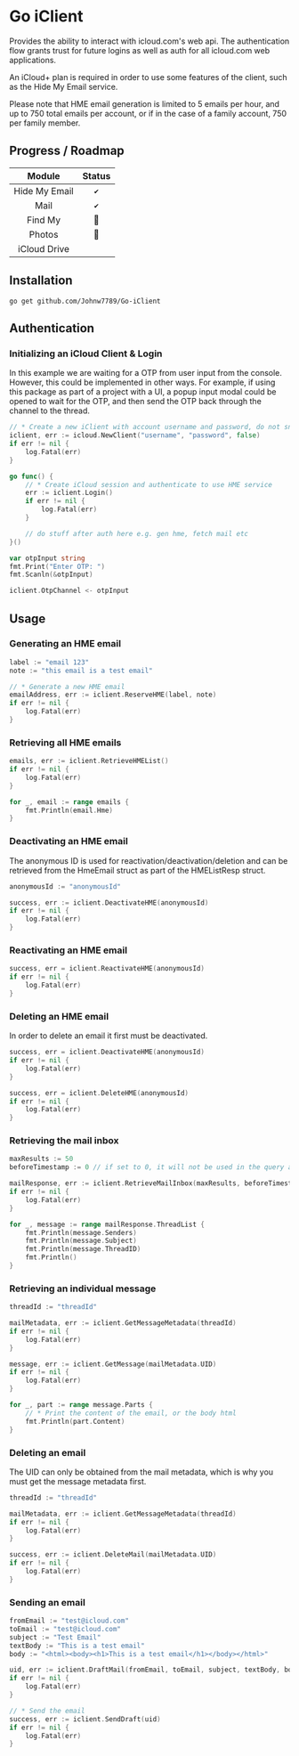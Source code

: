 # Go iClient
Provides the ability to interact with icloud.com's web api. The authentication flow grants trust for future logins as well as auth for all icloud.com web applications.

An iCloud+ plan is required in order to use some features of the client, such as the Hide My Email service.

Please note that HME email generation is limited to 5 emails per hour, and up to 750 total emails per account, or if in the case of a family account, 750 per family member. 

## Progress / Roadmap

| **Module** | **Status** |
|:---:|:---:|
| Hide My Email |`✔`|
| Mail |`✔`|
| Find My |:hammer:| 
| Photos |:hammer:|
| iCloud Drive ||

## Installation
``go get github.com/Johnw7789/Go-iClient``

## Authentication

### Initializing an iCloud Client & Login
In this example we are waiting for a OTP from user input from the console. However, this could be implemented in other ways. For example, if using this package as part of a project with a UI, a popup input modal could be opened to wait for the OTP, and then send the OTP back through the channel to the thread. 
```Go
// * Create a new iClient with account username and password, do not sniff with local proxy
iclient, err := icloud.NewClient("username", "password", false)
if err != nil {
	log.Fatal(err)
}

go func() {
	// * Create iCloud session and authenticate to use HME service
	err := iclient.Login()
	if err != nil {
		log.Fatal(err)
	}

	// do stuff after auth here e.g. gen hme, fetch mail etc
}()

var otpInput string
fmt.Print("Enter OTP: ")
fmt.Scanln(&otpInput)

iclient.OtpChannel <- otpInput
```
## Usage

### Generating an HME email
```Go
label := "email 123"
note := "this email is a test email"

// * Generate a new HME email
emailAddress, err := iclient.ReserveHME(label, note)
if err != nil {
	log.Fatal(err)
}
```

### Retrieving all HME emails
```Go
emails, err := iclient.RetrieveHMEList()
if err != nil {
	log.Fatal(err)
}

for _, email := range emails {
	fmt.Println(email.Hme)
}
```

### Deactivating an HME email
The anonymous ID is used for reactivation/deactivation/deletion and can be retrieved from the HmeEmail struct as part of the HMEListResp struct.
```Go
anonymousId := "anonymousId"

success, err := iclient.DeactivateHME(anonymousId)
if err != nil {
	log.Fatal(err)
}
```

### Reactivating an HME email
```Go
success, err = iclient.ReactivateHME(anonymousId)
if err != nil {
	log.Fatal(err)
}
```

### Deleting an HME email
In order to delete an email it first must be deactivated. 
```Go
success, err = iclient.DeactivateHME(anonymousId)
if err != nil {
	log.Fatal(err)
}

success, err = iclient.DeleteHME(anonymousId)
if err != nil {
	log.Fatal(err)
}
```

### Retrieving the mail inbox
```Go
maxResults := 50
beforeTimestamp := 0 // if set to 0, it will not be used in the query and instead set as a blank string

mailResponse, err := iclient.RetrieveMailInbox(maxResults, beforeTimestamp)
if err != nil {
	log.Fatal(err)
}

for _, message := range mailResponse.ThreadList {
	fmt.Println(message.Senders)
	fmt.Println(message.Subject)
	fmt.Println(message.ThreadID)
	fmt.Println()
}
```

### Retrieving an individual message
```Go
threadId := "threadId"

mailMetadata, err := iclient.GetMessageMetadata(threadId)
if err != nil {
	log.Fatal(err)
}

message, err := iclient.GetMessage(mailMetadata.UID)
if err != nil {
	log.Fatal(err)
}

for _, part := range message.Parts {
	// * Print the content of the email, or the body html
	fmt.Println(part.Content)
}
```

### Deleting an email 
The UID can only be obtained from the mail metadata, which is why you must get the message metadata first. 
```Go
threadId := "threadId"

mailMetadata, err := iclient.GetMessageMetadata(threadId)
if err != nil {
	log.Fatal(err)
}

success, err := iclient.DeleteMail(mailMetadata.UID)
if err != nil {
	log.Fatal(err)
}
```

### Sending an email 
```Go
fromEmail := "test@icloud.com"
toEmail := "test@icloud.com"
subject := "Test Email"
textBody := "This is a test email"
body := "<html><body><h1>This is a test email</h1></body></html>"

uid, err := iclient.DraftMail(fromEmail, toEmail, subject, textBody, body)
if err != nil {
	log.Fatal(err)
}

// * Send the email
success, err := iclient.SendDraft(uid)
if err != nil {
	log.Fatal(err)
}
```
